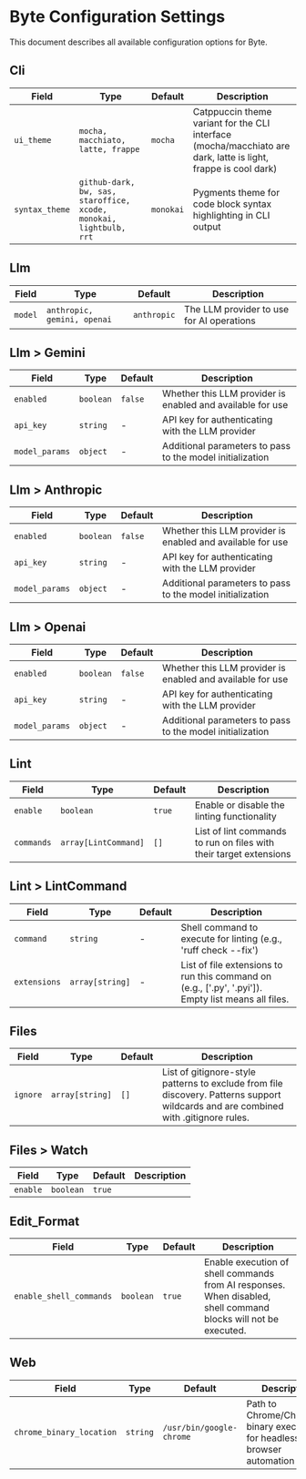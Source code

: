 # Byte Configuration Settings

This document describes all available configuration options for Byte.

## Cli

| Field          | Type                                                               | Default   | Description                                                                                                    |
| -------------- | ------------------------------------------------------------------ | --------- | -------------------------------------------------------------------------------------------------------------- |
| `ui_theme`     | `mocha, macchiato, latte, frappe`                                  | `mocha`   | Catppuccin theme variant for the CLI interface (mocha/macchiato are dark, latte is light, frappe is cool dark) |
| `syntax_theme` | `github-dark, bw, sas, staroffice, xcode, monokai, lightbulb, rrt` | `monokai` | Pygments theme for code block syntax highlighting in CLI output                                                |

## Llm

| Field   | Type                        | Default     | Description                               |
| ------- | --------------------------- | ----------- | ----------------------------------------- |
| `model` | `anthropic, gemini, openai` | `anthropic` | The LLM provider to use for AI operations |

## Llm > Gemini

| Field          | Type      | Default | Description                                                |
| -------------- | --------- | ------- | ---------------------------------------------------------- |
| `enabled`      | `boolean` | `false` | Whether this LLM provider is enabled and available for use |
| `api_key`      | `string`  | -       | API key for authenticating with the LLM provider           |
| `model_params` | `object`  | -       | Additional parameters to pass to the model initialization  |

## Llm > Anthropic

| Field          | Type      | Default | Description                                                |
| -------------- | --------- | ------- | ---------------------------------------------------------- |
| `enabled`      | `boolean` | `false` | Whether this LLM provider is enabled and available for use |
| `api_key`      | `string`  | -       | API key for authenticating with the LLM provider           |
| `model_params` | `object`  | -       | Additional parameters to pass to the model initialization  |

## Llm > Openai

| Field          | Type      | Default | Description                                                |
| -------------- | --------- | ------- | ---------------------------------------------------------- |
| `enabled`      | `boolean` | `false` | Whether this LLM provider is enabled and available for use |
| `api_key`      | `string`  | -       | API key for authenticating with the LLM provider           |
| `model_params` | `object`  | -       | Additional parameters to pass to the model initialization  |

## Lint

| Field      | Type                 | Default | Description                                                        |
| ---------- | -------------------- | ------- | ------------------------------------------------------------------ |
| `enable`   | `boolean`            | `true`  | Enable or disable the linting functionality                        |
| `commands` | `array[LintCommand]` | `[]`    | List of lint commands to run on files with their target extensions |

## Lint > LintCommand

| Field        | Type            | Default | Description                                                                                         |
| ------------ | --------------- | ------- | --------------------------------------------------------------------------------------------------- |
| `command`    | `string`        | -       | Shell command to execute for linting (e.g., 'ruff check --fix')                                     |
| `extensions` | `array[string]` | -       | List of file extensions to run this command on (e.g., ['.py', '.pyi']). Empty list means all files. |

## Files

| Field    | Type            | Default | Description                                                                                                                         |
| -------- | --------------- | ------- | ----------------------------------------------------------------------------------------------------------------------------------- |
| `ignore` | `array[string]` | `[]`    | List of gitignore-style patterns to exclude from file discovery. Patterns support wildcards and are combined with .gitignore rules. |

## Files > Watch

| Field    | Type      | Default | Description |
| -------- | --------- | ------- | ----------- |
| `enable` | `boolean` | `true`  |             |

## Edit_Format

| Field                   | Type      | Default | Description                                                                                                     |
| ----------------------- | --------- | ------- | --------------------------------------------------------------------------------------------------------------- |
| `enable_shell_commands` | `boolean` | `true`  | Enable execution of shell commands from AI responses. When disabled, shell command blocks will not be executed. |

## Web

| Field                    | Type     | Default                  | Description                                                               |
| ------------------------ | -------- | ------------------------ | ------------------------------------------------------------------------- |
| `chrome_binary_location` | `string` | `/usr/bin/google-chrome` | Path to Chrome/Chromium binary executable for headless browser automation |
